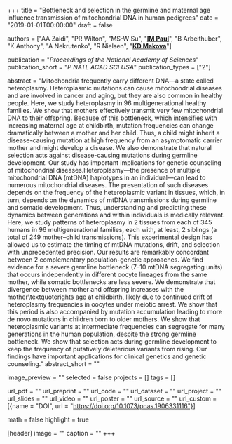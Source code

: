 +++
title = "Bottleneck and selection in the germline and maternal age influence transmission of mitochondrial DNA in human pedigrees"
date = "2019-01-01T00:00:00"
draft = false

authors = ["AA Zaidi", "PR Wilton", "MS-W Su", "[__IM Paul__](https://pennstate.pure.elsevier.com/en/persons/ian-paul)", "B Arbeithuber", "K Anthony", "A Nekrutenko", "R Nielsen", "[__KD Makova__](http://www.bx.psu.edu/makova_lab)"]

publication = "_Proceedings of the National Academy of Sciences_"
publication_short = "_P NATL ACAD SCI USA_"
publication_types = ["2"]

abstract = "Mitochondria frequently carry different DNA—a state called heteroplasmy. Heteroplasmic mutations can cause mitochondrial diseases and are involved in cancer and aging, but they are also common in healthy people. Here, we study heteroplasmy in 96 multigenerational healthy families. We show that mothers effectively transmit very few mitochondrial DNA to their offspring. Because of this bottleneck, which intensifies with increasing maternal age at childbirth, mutation frequencies can change dramatically between a mother and her child. Thus, a child might inherit a disease-causing mutation at high frequency from an asymptomatic carrier mother and might develop a disease. We also demonstrate that natural selection acts against disease-causing mutations during germline development. Our study has important implications for genetic counseling of mitochondrial diseases.Heteroplasmy—the presence of multiple mitochondrial DNA (mtDNA) haplotypes in an individual—can lead to numerous mitochondrial diseases. The presentation of such diseases depends on the frequency of the heteroplasmic variant in tissues, which, in turn, depends on the dynamics of mtDNA transmissions during germline and somatic development. Thus, understanding and predicting these dynamics between generations and within individuals is medically relevant. Here, we study patterns of heteroplasmy in 2 tissues from each of 345 humans in 96 multigenerational families, each with, at least, 2 siblings (a total of 249 mother–child transmissions). This experimental design has allowed us to estimate the timing of mtDNA mutations, drift, and selection with unprecedented precision. Our results are remarkably concordant between 2 complementary population-genetic approaches. We find evidence for a severe germline bottleneck (7–10 mtDNA segregating units) that occurs independently in different oocyte lineages from the same mother, while somatic bottlenecks are less severe. We demonstrate that divergence between mother and offspring increases with the mother\textquoterights age at childbirth, likely due to continued drift of heteroplasmy frequencies in oocytes under meiotic arrest. We show that this period is also accompanied by mutation accumulation leading to more de novo mutations in children born to older mothers. We show that heteroplasmic variants at intermediate frequencies can segregate for many generations in the human population, despite the strong germline bottleneck. We show that selection acts during germline development to keep the frequency of putatively deleterious variants from rising. Our findings have important applications for clinical genetics and genetic counseling."
abstract_short = ""

image_preview = ""
selected = false
projects = []
tags = []

url_pdf = ""
url_preprint = ""
url_code = ""
url_dataset = ""
url_project = ""
url_slides = ""
url_video = ""
url_poster = ""
url_source = ""
url_custom = [{name = "DOI", url = "https://doi.org/10.1073/pnas.1906331116"}]

math = false
highlight = true

[header]
image = ""
caption = ""
+++
